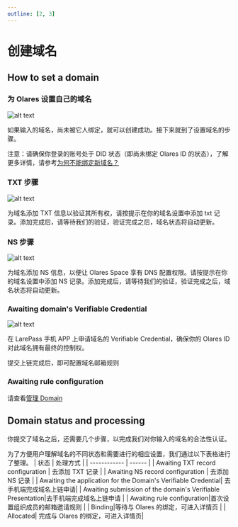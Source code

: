 ```yaml
---
outline: [2, 3]
---
```


# 创建域名

## How to set a domain

### 为 Olares 设置自己的域名

![alt text](/images/how-to/space/submit_a_domain.jpg)

如果输入的域名，尚未被它人绑定，就可以创建成功。接下来就到了设置域名的步骤。

注意：请确保你登录的账号处于 DID 状态（即尚未绑定 Olares ID 的状态），了解更多详情，请参考[为何不能绑定新域名？](./index.md#why-cannot-i-bind-a-new-domain)

### TXT 步骤

![alt text](/images/how-to/space/txt.jpg)

为域名添加 TXT 信息以验证其所有权，请按提示在你的域名设置中添加 txt 记录。添加完成后，请等待我们的验证，验证完成之后，域名状态将自动更新。

### NS 步骤

![alt text](/images/how-to/space/ns.jpg)

为域名添加 NS 信息，以便让 Olares Space 享有 DNS 配置权限。请按提示在你的域名设置中添加 NS 记录。添加完成后，请等待我们的验证，验证完成之后，域名状态将自动更新。

### Awaiting domain's Verifiable Credential

![alt text](/images/how-to/space/awaiting_domain.jpg)

在 LarePass 手机 APP 上申请域名的 Verifiable Credential，确保你的 Olares ID 对此域名拥有最终的控制权。

提交上链完成后，即可配置域名邮箱规则

### Awaiting rule configuration

请查看[管理 Domain](./management-domain.md) 

## Domain status and processing

你提交了域名之后，还需要几个步骤，以完成我们对你输入的域名的合法性认证。

为了方便用户理解域名的不同状态和需要进行的相应设置，我们通过以下表格进行了整理。
| 状态 | 处理方式 |
| ------------ | ------ |
| Awaiting TXT record configuration | 去添加 TXT 记录 |
| Awaiting NS record configuration | 去添加 NS 记录 |
| Awaiting the application for the Domain's Verifiable Credential| 去手机端完成域名上链申请|
| Awaiting submission of the domain's Verifiable Presentation|去手机端完成域名上链申请 |
| Awaiting rule configuration|首次设置组织成员的邮箱邀请规则 |
| Binding|等待与 Olares 的绑定，可进入详情页 |
| Allocated| 完成与 Olares 的绑定，可进入详情页|

